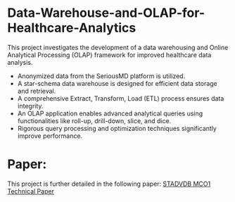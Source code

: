 # Data-Warehouse-and-OLAP-for-Healthcare-Analytics
This project investigates the development of a data warehousing and Online Analytical Processing (OLAP) framework for improved healthcare data analysis.

- Anonymized data from the SeriousMD platform is utilized.
- A star-schema data warehouse is designed for efficient data storage and retrieval.
- A comprehensive Extract, Transform, Load (ETL) process ensures data integrity.
- An OLAP application enables advanced analytical queries using functionalities like roll-up, drill-down, slice, and dice.
- Rigorous query processing and optimization techniques significantly improve performance.


# Paper:
This project is further detailed in the following paper: [STADVDB MCO1 Technical Paper]()
